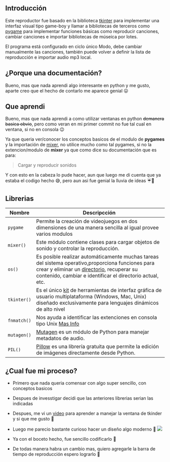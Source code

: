## Introducción
Este reproductor fue basado en la biblioteca [tkinter](https://docs.python.org/es/3/library/tkinter.html) para implementar una interfaz visual tipo game-boy y llamar a bibliotecas de terceros como [pygame](https://www.pygame.org/docs/) para implementar funciones básicas como reproducir canciones, cambiar canciones e importar bibliotecas de múseica por lotes. 

El programa está configurado en ciclo único Modo, debe cambiar manualmente las canciones, también puede volver a definir la lista de reproducción e importar audio mp3 local.

## ¿Porque una documentación?
Bueno, mas que nada aprendi algo interesante en python y me gusto, aparte creo que el hecho de contarlo me aparece genial 😛

## Que aprendi
Bueno, mas que nada aprendi a como utilizar ventanas en python ~~demanera basica obvio~~, pero como veran en mi primer commit no fue tal cual en ventana, si no en consola 😉

Ya que queria ver/conocer los conceptos basicos de el modulo de **pygames** y la importación de [mixer](https://www.pygame.org/docs/ref/mixer.html), no utilice mucho como tal pygames, si no la extencion/modulo de **mixer** ya que como dice su documentación que es para:

>Cargar y reproducir sonidos

Y con esto en la cabeza lo pude hacer, aun que luego me di cuenta que ya estaba el codigo hecho 😅, pero aun asi fue genial la lluvia de ideas ☔🧠

## Librerias
| **Nombre**  | **Descripcción**  |
| ------------ | ------------ |
| `pygame`   | Permite la creación de videojuegos en dos dimensiones de una manera sencilla al igual provee varios modulos |
| `mixer()`  | Este módulo contiene clases para cargar objetos de sonido y controlar la reproducción.  |
| `os()`  | Es posible realizar automáticamente muchas tareas del sistema operativo,proporciona funciones para crear y eliminar un [directorio](https://docs.python.org/es/3.10/library/os.html#module-os), recuperar su contenido, cambiar e identificar el directorio actual, etc.  |
| `tkinter()`  | Es el único [kit](https://docs.python.org/es/3/library/tkinter.html) de herramientas de interfaz gráfica de usuario multiplataforma (Windows, Mac, Unix) diseñado exclusivamente para lenguajes dinámicos de alto nivel  |
| `fnmatch()`  | Nos ayuda a identificar las extenciones en consola tipo Unix [Mas Info](https://docs.python.org/es/3.8/library/fnmatch.html#module-fnmatch) |
| `mutagen()`  | [Mutagen](https://mutagen.readthedocs.io/en/latest/) es un módulo de Python para manejar metadatos de audio.  |
| `PIL()`  | [Pillow](http://pillow.readthedocs.org/en/latest/) es una librería gratuita que permite la edición de imágenes directamente desde Python.  |

## ¿Cual fue mi proceso?
- Primero que nada queria comensar con algo super sencillo, con conceptos basicos

- Despues de invesstigar decidi que las anteriores librerias serian las indicadas

- Despues, me vi un [video](https://www.youtube.com/watch?v=YXPyB4XeYLA) para aprender a manejar la ventana de tkinder y si que me gusto 🤫

- Luego me parecio bastante curioso hacer un diseño algo moderno 🥴
![](https://pandao.github.io/editor.md/examples/images/4.jpg)

- Ya con el boceto hecho, fue sencillo codificarlo 🥱

- De todas manera habra un cambio mas, quiero agregarle la barra de tiempo de reproducción espero lograrlo 🤗